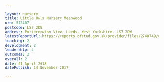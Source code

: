 ```yaml
---

layout: nursery
title: Little Owls Nursery Meanwood
urn: 512407
postcode: LS7 2DW
address: Potternewton View, Leeds, West Yorkshire, LS7 2DW
latestReportUrl: https://reports.ofsted.gov.uk/provider/files/2740749/urn/512407.pdf
teaching: 2
development: 2
leadership: 2
outcomes: 2
overall: 2
date: 01 April 2018 
datePublish: 14 November 2017

---
```

